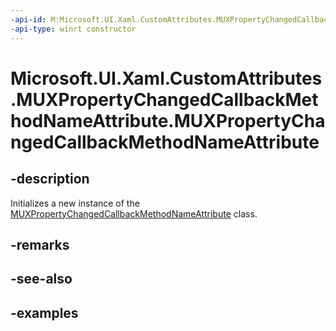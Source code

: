 ```yaml
---
-api-id: M:Microsoft.UI.Xaml.CustomAttributes.MUXPropertyChangedCallbackMethodNameAttribute.#ctor
-api-type: winrt constructor
---
```


<!-- Method syntax.
public MUXPropertyChangedCallbackMethodNameAttribute.MUXPropertyChangedCallbackMethodNameAttribute()
-->

# Microsoft.UI.Xaml.CustomAttributes.MUXPropertyChangedCallbackMethodNameAttribute.MUXPropertyChangedCallbackMethodNameAttribute

## -description

Initializes a new instance of the [MUXPropertyChangedCallbackMethodNameAttribute](muxpropertychangedcallbackmethodnameattribute.md) class.

## -remarks

## -see-also

## -examples

